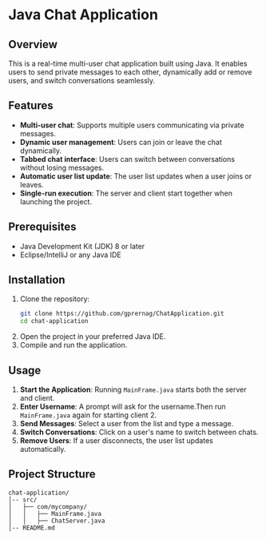 # Java Chat Application

## Overview
This is a real-time multi-user chat application built using Java. It enables users to send private messages to each other, dynamically add or remove users, and switch conversations seamlessly.

## Features
- **Multi-user chat**: Supports multiple users communicating via private messages.
- **Dynamic user management**: Users can join or leave the chat dynamically.
- **Tabbed chat interface**: Users can switch between conversations without losing messages.
- **Automatic user list update**: The user list updates when a user joins or leaves.
- **Single-run execution**: The server and client start together when launching the project.

## Prerequisites
- Java Development Kit (JDK) 8 or later
- Eclipse/IntelliJ or any Java IDE

## Installation
1. Clone the repository:
   ```sh
   git clone https://github.com/gprernag/ChatApplication.git
   cd chat-application
   ```
2. Open the project in your preferred Java IDE.
3. Compile and run the application.

## Usage
1. **Start the Application**: Running `MainFrame.java` starts both the server and client.
2. **Enter Username**: A prompt will ask for the username.Then run `MainFrame.java` again for starting client 2.
3. **Send Messages**: Select a user from the list and type a message.
4. **Switch Conversations**: Click on a user's name to switch between chats.
5. **Remove Users**: If a user disconnects, the user list updates automatically.

## Project Structure
```
chat-application/
│-- src/
│   ├── com/mycompany/
│   │   ├── MainFrame.java
│   │   ├── ChatServer.java
│-- README.md
```



